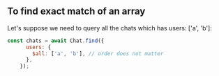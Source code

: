 ## To find exact match of an array 

Let's suppose we need to query all the chats which has users: ['a', 'b']: 
```javascript
const chats = await Chat.find({
      users: {
        $all: ['a', 'b'], // order does not matter 
      },
    });
```
